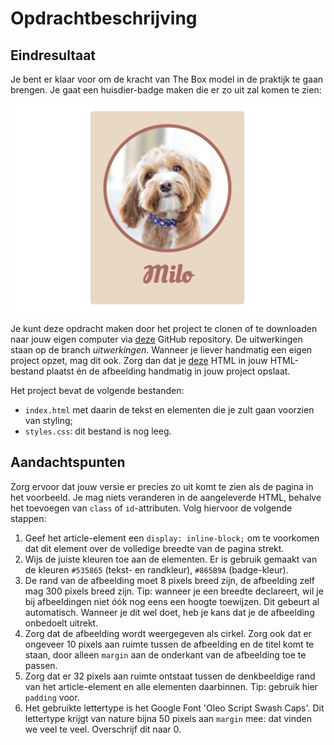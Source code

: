 # Opdrachtbeschrijving

## Eindresultaat
Je bent er klaar voor om de kracht van The Box model in de praktijk te gaan brengen. Je gaat een huisdier-badge maken die er zo uit zal komen te zien:

![screenshot-box-model-assignmen](./assets/screenshot.png)

Je kunt deze opdracht maken door het project te clonen of te downloaden naar jouw eigen computer via [deze](https://github.com/hogeschoolnovi/frontend-css-pet-badge) GitHub repository. De uitwerkingen staan op de branch *uitwerkingen*. Wanneer je liever handmatig een eigen project opzet, mag dit ook. Zorg dan dat je [deze](https://github.com/hogeschoolnovi/frontend-css-pet-badge/blob/master/index.html) HTML in jouw HTML-bestand plaatst én de afbeelding handmatig in jouw project opslaat.

Het project bevat de volgende bestanden:

- `index.html` met daarin de tekst en elementen die je zult gaan voorzien van styling;
- `styles.css`: dit bestand is nog leeg.

## Aandachtspunten

Zorg ervoor dat jouw versie er precies zo uit komt te zien als de pagina in het voorbeeld. Je mag niets veranderen in de aangeleverde HTML, behalve het toevoegen van `class` of `id`-attributen. Volg hiervoor de volgende stappen:

1. Geef het article-element een `display: inline-block;` om te voorkomen dat dit element over de volledige breedte van de pagina strekt.
2. Wijs de juiste kleuren toe aan de elementen. Er is gebruik gemaakt van de kleuren `#535865` (tekst- en randkleur), `#865B9A` (badge-kleur).
3. De rand van de afbeelding moet 8 pixels breed zijn, de afbeelding zelf mag 300 pixels breed zijn. Tip: wanneer je een breedte declareert, wil je bij afbeeldingen niet óók nog eens een hoogte toewijzen. Dit gebeurt al automatisch. Wanneer je dit wel doet, heb je kans dat je de afbeelding onbedoelt uitrekt.
4. Zorg dat de afbeelding wordt weergegeven als cirkel. Zorg ook dat er ongeveer 10 pixels aan ruimte tussen de afbeelding en de titel komt te staan, door alleen `margin` aan de onderkant van de afbeelding toe te passen.
5. Zorg dat er 32 pixels aan ruimte ontstaat tussen de denkbeeldige rand van het article-element en alle elementen daarbinnen. Tip: gebruik hier `padding` voor.
6. Het gebruikte lettertype is het Google Font 'Oleo Script Swash Caps'. Dit lettertype krijgt van nature bijna 50 pixels aan `margin` mee: dat vinden we veel te veel. Overschrijf dit naar 0.